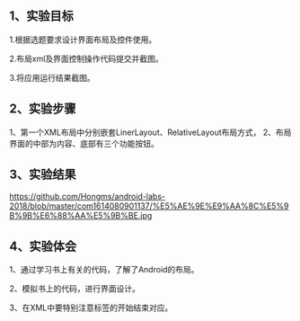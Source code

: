 ## 1、实验目标
1.根据选题要求设计界面布局及控件使用。

2.布局xml及界面控制操作代码提交并截图。

3.将应用运行结果截图。

## 2、实验步骤
1、第一个XML布局中分别嵌套LinerLayout、RelativeLayout布局方式，
2、布局界面的中部为内容、底部有三个功能按钮。

## 3、实验结果
https://github.com/Hongms/android-labs-2018/blob/master/com1614080901137/%E5%AE%9E%E9%AA%8C%E5%9B%9B%E6%88%AA%E5%9B%BE.jpg
## 4、实验体会
1、通过学习书上有关的代码，了解了Android的布局。

2、模拟书上的代码，进行界面设计。

3、在XML中要特别注意标签的开始结束对应。
